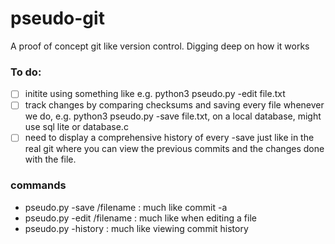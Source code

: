 # pseudo-git
A proof of concept git like version control. Digging deep on how it works

### To do:
- [ ] initite using something like e.g. python3 pseudo.py -edit file.txt
- [ ] track changes by comparing checksums and saving every file whenever we do, e.g. python3 pseudo.py -save file.txt, on a local database, might use sql lite or database.c
- [ ] need to display a comprehensive history of every -save just like in the real git where you can view the previous commits and the changes done with the file. 

### commands
* pseudo.py -save /filename	: much like commit -a	
* pseudo.py -edit /filename	: much like when editing a file 
* pseudo.py -history		: much like viewing commit history
